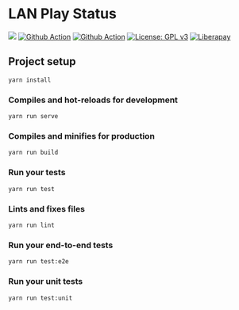# LAN Play Status

![](https://img.shields.io/badge/switch-lan--play-orange.svg)
[![Github Action](https://github.com/GreatWizard/lan-play-status/actions/workflows/test.yml/badge.svg)](https://github.com/GreatWizard/lan-play-status/actions/workflows/test.yml)
[![Github Action](https://github.com/GreatWizard/lan-play-status/actions/workflows/deploy.yml/badge.svg)](https://github.com/GreatWizard/lan-play-status/actions/workflows/deploy.yml)
[![License: GPL v3](https://img.shields.io/badge/License-GPL%20v3-blue.svg)](https://www.gnu.org/licenses/gpl-3.0)
[![Liberapay](http://img.shields.io/liberapay/patrons/GreatWizard.svg?logo=liberapay)](https://liberapay.com/GreatWizard/)

## Project setup

```
yarn install
```

### Compiles and hot-reloads for development

```
yarn run serve
```

### Compiles and minifies for production

```
yarn run build
```

### Run your tests

```
yarn run test
```

### Lints and fixes files

```
yarn run lint
```

### Run your end-to-end tests

```
yarn run test:e2e
```

### Run your unit tests

```
yarn run test:unit
```
